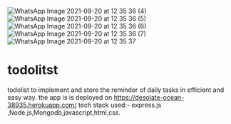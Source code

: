 ![WhatsApp Image 2021-09-20 at 12 35 36 (4)](https://user-images.githubusercontent.com/43957231/142765403-37d20031-5913-4724-9943-2a3c81fa9536.jpeg)
![WhatsApp Image 2021-09-20 at 12 35 36 (5)](https://user-images.githubusercontent.com/43957231/142765409-7620317a-98fc-4d56-a90c-1cc1460b1b3b.jpeg)
![WhatsApp Image 2021-09-20 at 12 35 36 (6)](https://user-images.githubusercontent.com/43957231/142765411-ac0287a7-2ec0-491f-bda2-b6bc5f31dd5c.jpeg)
![WhatsApp Image 2021-09-20 at 12 35 36 (7)](https://user-images.githubusercontent.com/43957231/142765419-5b956774-e8d3-4cb2-8f86-58355dc536d7.jpeg)
![WhatsApp Image 2021-09-20 at 12 35 37](https://user-images.githubusercontent.com/43957231/142765433-ced09c9b-9a88-427e-bfe0-9e9b2808098b.jpeg)
# todolitst
todolist to implement and store the reminder of daily tasks in efficient and easy way.
the app is is deployed on https://desolate-ocean-38935.herokuapp.com/
tech stack used:- express.js ,Node.js,Mongodb,javascript,html,css.
